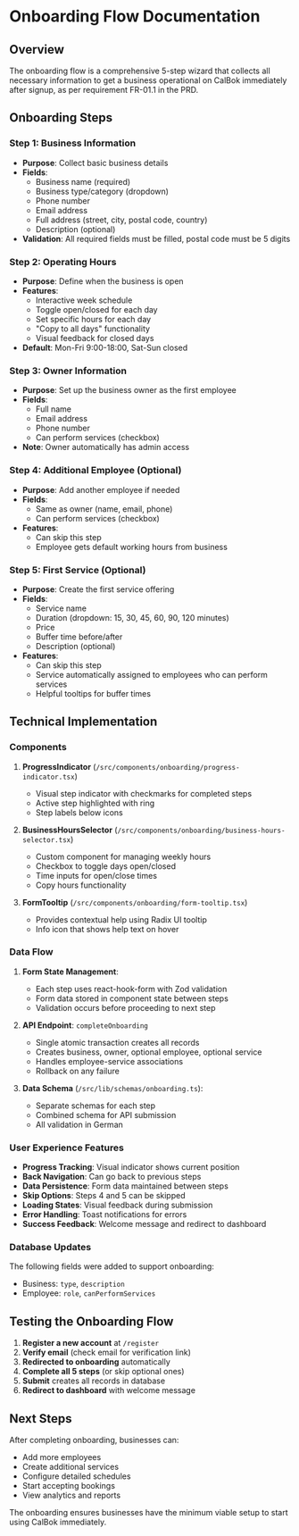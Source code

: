 # Onboarding Flow Documentation

## Overview

The onboarding flow is a comprehensive 5-step wizard that collects all necessary information to get a business operational on CalBok immediately after signup, as per requirement FR-01.1 in the PRD.

## Onboarding Steps

### Step 1: Business Information
- **Purpose**: Collect basic business details
- **Fields**:
  - Business name (required)
  - Business type/category (dropdown)
  - Phone number
  - Email address
  - Full address (street, city, postal code, country)
  - Description (optional)
- **Validation**: All required fields must be filled, postal code must be 5 digits

### Step 2: Operating Hours
- **Purpose**: Define when the business is open
- **Features**:
  - Interactive week schedule
  - Toggle open/closed for each day
  - Set specific hours for each day
  - "Copy to all days" functionality
  - Visual feedback for closed days
- **Default**: Mon-Fri 9:00-18:00, Sat-Sun closed

### Step 3: Owner Information
- **Purpose**: Set up the business owner as the first employee
- **Fields**:
  - Full name
  - Email address
  - Phone number
  - Can perform services (checkbox)
- **Note**: Owner automatically has admin access

### Step 4: Additional Employee (Optional)
- **Purpose**: Add another employee if needed
- **Fields**:
  - Same as owner (name, email, phone)
  - Can perform services (checkbox)
- **Features**:
  - Can skip this step
  - Employee gets default working hours from business

### Step 5: First Service (Optional)
- **Purpose**: Create the first service offering
- **Fields**:
  - Service name
  - Duration (dropdown: 15, 30, 45, 60, 90, 120 minutes)
  - Price
  - Buffer time before/after
  - Description (optional)
- **Features**:
  - Can skip this step
  - Service automatically assigned to employees who can perform services
  - Helpful tooltips for buffer times

## Technical Implementation

### Components

1. **ProgressIndicator** (`/src/components/onboarding/progress-indicator.tsx`)
   - Visual step indicator with checkmarks for completed steps
   - Active step highlighted with ring
   - Step labels below icons

2. **BusinessHoursSelector** (`/src/components/onboarding/business-hours-selector.tsx`)
   - Custom component for managing weekly hours
   - Checkbox to toggle days open/closed
   - Time inputs for open/close times
   - Copy hours functionality

3. **FormTooltip** (`/src/components/onboarding/form-tooltip.tsx`)
   - Provides contextual help using Radix UI tooltip
   - Info icon that shows help text on hover

### Data Flow

1. **Form State Management**:
   - Each step uses react-hook-form with Zod validation
   - Form data stored in component state between steps
   - Validation occurs before proceeding to next step

2. **API Endpoint**: `completeOnboarding`
   - Single atomic transaction creates all records
   - Creates business, owner, optional employee, optional service
   - Handles employee-service associations
   - Rollback on any failure

3. **Data Schema** (`/src/lib/schemas/onboarding.ts`):
   - Separate schemas for each step
   - Combined schema for API submission
   - All validation in German

### User Experience Features

- **Progress Tracking**: Visual indicator shows current position
- **Back Navigation**: Can go back to previous steps
- **Data Persistence**: Form data maintained between steps
- **Skip Options**: Steps 4 and 5 can be skipped
- **Loading States**: Visual feedback during submission
- **Error Handling**: Toast notifications for errors
- **Success Feedback**: Welcome message and redirect to dashboard

### Database Updates

The following fields were added to support onboarding:
- Business: `type`, `description`
- Employee: `role`, `canPerformServices`

## Testing the Onboarding Flow

1. **Register a new account** at `/register`
2. **Verify email** (check email for verification link)
3. **Redirected to onboarding** automatically
4. **Complete all 5 steps** (or skip optional ones)
5. **Submit** creates all records in database
6. **Redirect to dashboard** with welcome message

## Next Steps

After completing onboarding, businesses can:
- Add more employees
- Create additional services
- Configure detailed schedules
- Start accepting bookings
- View analytics and reports

The onboarding ensures businesses have the minimum viable setup to start using CalBok immediately.